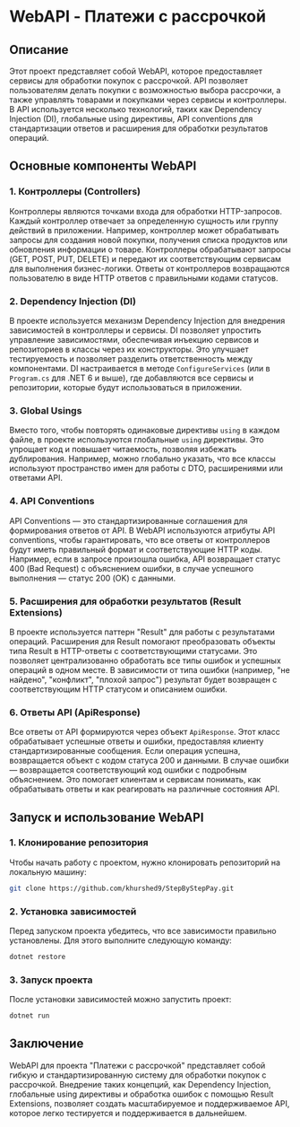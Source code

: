 # WebAPI - Платежи с рассрочкой

## Описание
Этот проект представляет собой WebAPI, которое предоставляет сервисы для обработки покупок с рассрочкой. API позволяет пользователям делать покупки с возможностью выбора рассрочки, а также управлять товарами и покупками через сервисы и контроллеры. В API используется несколько технологий, таких как Dependency Injection (DI), глобальные using директивы, API conventions для стандартизации ответов и расширения для обработки результатов операций.

## Основные компоненты WebAPI

### 1. Контроллеры (Controllers)
Контроллеры являются точками входа для обработки HTTP-запросов. Каждый контроллер отвечает за определенную сущность или группу действий в приложении. Например, контроллер может обрабатывать запросы для создания новой покупки, получения списка продуктов или обновления информации о товаре. Контроллеры обрабатывают запросы (GET, POST, PUT, DELETE) и передают их соответствующим сервисам для выполнения бизнес-логики. Ответы от контроллеров возвращаются пользователю в виде HTTP ответов с правильными кодами статусов.

### 2. Dependency Injection (DI)
В проекте используется механизм Dependency Injection для внедрения зависимостей в контроллеры и сервисы. DI позволяет упростить управление зависимостями, обеспечивая инъекцию сервисов и репозиториев в классы через их конструкторы. Это улучшает тестируемость и позволяет разделить ответственность между компонентами. DI настраивается в методе `ConfigureServices` (или в `Program.cs` для .NET 6 и выше), где добавляются все сервисы и репозитории, которые будут использоваться в приложении.

### 3. Global Usings
Вместо того, чтобы повторять одинаковые директивы `using` в каждом файле, в проекте используются глобальные `using` директивы. Это упрощает код и повышает читаемость, позволяя избежать дублирования. Например, можно глобально указать, что все классы используют пространство имен для работы с DTO, расширениями или ответами API.

### 4. API Conventions
API Conventions — это стандартизированные соглашения для формирования ответов от API. В WebAPI используются атрибуты API conventions, чтобы гарантировать, что все ответы от контроллеров будут иметь правильный формат и соответствующие HTTP коды. Например, если в запросе произошла ошибка, API возвращает статус 400 (Bad Request) с объяснением ошибки, в случае успешного выполнения — статус 200 (OK) с данными.

### 5. Расширения для обработки результатов (Result Extensions)
В проекте используется паттерн "Result" для работы с результатами операций. Расширения для Result помогают преобразовать объекты типа Result в HTTP-ответы с соответствующими статусами. Это позволяет централизованно обработать все типы ошибок и успешных операций в одном месте. В зависимости от типа ошибки (например, "не найдено", "конфликт", "плохой запрос") результат будет возвращен с соответствующим HTTP статусом и описанием ошибки.

### 6. Ответы API (ApiResponse)
Все ответы от API формируются через объект `ApiResponse`. Этот класс обрабатывает успешные ответы и ошибки, предоставляя клиенту стандартизированные сообщения. Если операция успешна, возвращается объект с кодом статуса 200 и данными. В случае ошибки — возвращается соответствующий код ошибки с подробным объяснением. Это помогает клиентам и сервисам понимать, как обрабатывать ответы и как реагировать на различные состояния API.

## Запуск и использование WebAPI

### 1. Клонирование репозитория
Чтобы начать работу с проектом, нужно клонировать репозиторий на локальную машину:

```bash
git clone https://github.com/khurshed9/StepByStepPay.git
```

### 2. Установка зависимостей
Перед запуском проекта убедитесь, что все зависимости правильно установлены. Для этого выполните следующую команду:

```bash
dotnet restore 
```

### 3. Запуск проекта
После установки зависимостей можно запустить проект:

```bash
dotnet run
```

## Заключение 
WebAPI для проекта "Платежи с рассрочкой" представляет собой гибкую и стандартизированную систему для обработки покупок с рассрочкой. Внедрение таких концепций, как Dependency Injection, глобальные using директивы и обработка ошибок с помощью Result Extensions, позволяет создать масштабируемое и поддерживаемое API, которое легко тестируется и поддерживается в дальнейшем.

